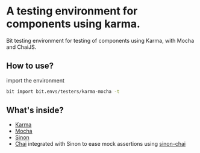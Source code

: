# A testing environment for components using karma.
Bit testing environment for testing of components using Karma, with Mocha and ChaiJS.

## How to use?
import the environment
```bash
bit import bit.envs/testers/karma-mocha -t
```

## What's inside?
- [Karma](https://karma-runner.github.io/1.0/index.html)
- [Mocha](https://mochajs.org)
- [Sinon](http://sinonjs.org)
- [Chai](http://chaijs.com) integrated with Sinon to ease mock assertions using [sinon-chai](https://github.com/domenic/sinon-chai)